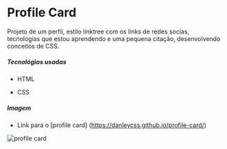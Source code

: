 # Profile Card

Projeto de um perfil, estilo linktree com os links de redes socias, tecnologias que estou aprendendo e uma pequena citação, desenvolvendo conceitos de CSS.



 ##### Tecnológias usadas

* HTML

* CSS



##### Imagem

* Link para o [profile card] (https://danleycss.github.io/profile-card/)

  

![profile card](C:\Users\danle\AppData\Roaming\Typora\typora-user-images\image-20220214103028274.png)





